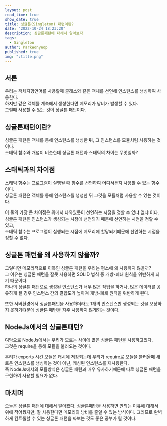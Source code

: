 ```yaml
---
layout: post
read_time: true
show_date: true
title: 싱글톤(Singleton) 패턴이란?
date: "2022-10-24 18:23:20"
description: 싱글톤패턴에 대해서 알아보자
tags:
  - Singleton
author: ParkWonyeop
published: true
img: ":title.png"
---
```


## 서론
우리는 객체지향언어를 사용할때 클래스와 같은 객체를 선언해 인스턴스를 생성하여 사용한다.  
하지만 같은 객체를 계속해서 생성한다면 메모리가 낭비가 발생할 수 있다.  
그럴때 사용할 수 있는 것이 싱글톤 패턴이다.  

## 싱글톤패턴이란?
싱글톤 패턴은 객체를 통해 인스턴스를 생성한 뒤, 그 인스턴스를 모듈처럼 사용하는 것이다.  
스태틱 함수와 개념이 비슷한데 싱글톤 패턴과 스태틱의 차이는 무엇일까?  

## 스태틱과의 차이점
스태틱 함수는 프로그램이 실행될 때 함수를 선언하여 어디서든지 사용할 수 있는 함수이다.  
싱글톤 패턴은 객체를 통해 인스턴스를 생성한 뒤 그것을 모듈처럼 사용할 수 있는 것이다.  

이 둘의 가장 큰 차이점은 위에서 나와있듯이 선언하는 시점을 정할 수 있냐 없냐 이다.  
싱글톤 패턴은 인스턴스가 생성되는 시점에 선언되기 때문에 선언하는 시점을 정할 수 있고,  
스태틱 함수는 프로그램이 실행되는 시점에 메모리에 할당되기떄문에 선언하는 시점을 정할 수 없다.  

## 싱글톤 패턴을 왜 사용하지 않을까?
그렇다면 메모리적으로 이득인 싱글톤 패턴을 우리는 평소에 왜 사용하지 않을까?  
그 이유는 싱글톤 패턴을 잘못 사용하면 SOLID 법칙 중 개방-폐쇄 원칙을 위반하게 되기 때문이다.  
하나의 싱글톤 패턴으로 생성된 인스턴스가 너무 많은 작업을 하거나, 많은 데이터를 공유하게 될 경우 인스턴스 간의 결합도가 높아져 개방-폐쇄 원칙을 위반하게 된다.  

또한 서버환경에서 싱글톤패턴을 사용하더라도 1개의 인스턴스만 생성되는 것을 보장하지 못하기떄문에 싱글톤 패턴을 자주 사용하지 않게되는 것이다.  

## NodeJs에서의 싱글톤패턴?
여담으로 NodeJs에서는 우리가 모르는 사이에 많은 싱글톤 패턴을 사용하고있다.  
그것은 require을 통해 모듈을 불러오는 것이다.  

우리가 exports 시킨 모듈은 캐시에 저장되는데 우리가 require로 모듈을 불러올때 새로운 인스턴스를 생성하는 것이 아닌, 캐싱된 인스턴스를 재사용한다.  
즉 NodeJs에서의 모듈방식은 싱글톤 패턴과 매우 유사하기때문에 따로 싱글톤 패턴을 구현하여 사용할 필요가 없다.  

## 마치며
오늘은 싱글톤 패턴에 대해서 알아봤다.
싱글톤패턴을 사용하면 안되는 이유에 대해서 위에 적어뒀지만, 잘 사용한다면 메모리의 낭비를 줄일 수 있는 방식이다.
그러므로 완벽하게 컨트롤할 수 있는 싱글톤 패턴을 짜보는 것도 좋은 공부가 될 것이다.
